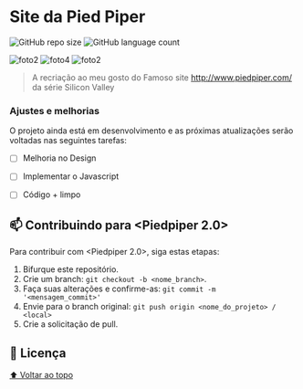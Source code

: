 # Site da Pied Piper

![GitHub repo size](https://img.shields.io/github/repo-size/iuricode/README-template?style=for-the-badge)
![GitHub language count](https://img.shields.io/github/languages/count/iuricode/README-template?style=for-the-badge)

![foto2](https://user-images.githubusercontent.com/88126005/131552088-a15186ed-1687-4836-8f78-e7b1c3abcb17.png)
![foto4](https://user-images.githubusercontent.com/88126005/131552215-e1a4293a-6fa4-48bd-9bbf-4d525207db5e.png)
![foto2](https://user-images.githubusercontent.com/88126005/131552185-beb714f6-f63f-48fd-8779-aa416e6bf4c8.png)

> A recriação ao meu gosto do Famoso site http://www.piedpiper.com/ da série Silicon Valley

### Ajustes e melhorias

O projeto ainda está em desenvolvimento e as próximas atualizações serão voltadas nas seguintes tarefas:

- [ ] Melhoria no Design
- [ ] Implementar o Javascript
- [ ] Código + limpo




## 📫 Contribuindo para <Piedpiper 2.0>

Para contribuir com <Piedpiper 2.0>, siga estas etapas:

1. Bifurque este repositório.
2. Crie um branch: `git checkout -b <nome_branch>`.
3. Faça suas alterações e confirme-as: `git commit -m '<mensagem_commit>'`
4. Envie para o branch original: `git push origin <nome_do_projeto> / <local>`
5. Crie a solicitação de pull.

<!--
<table>
  <tr>
    <td align="center">
      <a href="#">
        <img src="https://avatars3.githubusercontent.com/u/31936044" width="100px;" alt="Foto do Iuri Silva no GitHub"/><br>
        <sub>
          <b>Iuri Silva</b>
        </sub>
      </a>
    </td>
    <td align="center">
      <a href="#">
        <img src="https://s2.glbimg.com/FUcw2usZfSTL6yCCGj3L3v3SpJ8=/smart/e.glbimg.com/og/ed/f/original/2019/04/25/zuckerberg_podcast.jpg" width="100px;" alt="Foto do Mark Zuckerberg"/><br>
        <sub>
          <b>Mark Zuckerberg</b>
        </sub>
      </a>
    </td>
    <td align="center">
      <a href="#">
        <img src="https://miro.medium.com/max/360/0*1SkS3mSorArvY9kS.jpg" width="100px;" alt="Foto do Steve Jobs"/><br>
        <sub>
          <b>Steve Jobs</b>
        </sub>
      </a>
    </td>
  </tr>
</table>
-->

## 📝 Licença

[⬆ Voltar ao topo](#v0nor.github.io)<br>

